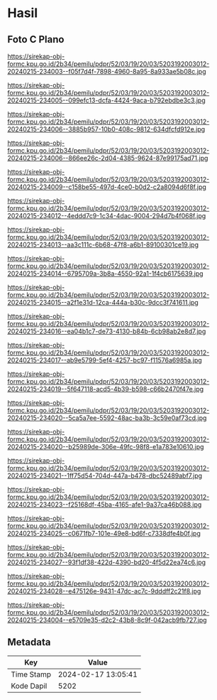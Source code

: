# Hasil

## Foto C Plano

https://sirekap-obj-formc.kpu.go.id/2b34/pemilu/pdpr/52/03/19/20/03/5203192003012-20240215-234003--f05f7d4f-7898-4960-8a95-8a933ae5b08c.jpg

https://sirekap-obj-formc.kpu.go.id/2b34/pemilu/pdpr/52/03/19/20/03/5203192003012-20240215-234005--099efc13-dcfa-4424-9aca-b792ebdbe3c3.jpg

https://sirekap-obj-formc.kpu.go.id/2b34/pemilu/pdpr/52/03/19/20/03/5203192003012-20240215-234006--3885b957-10b0-408c-9812-634dfcfd912e.jpg

https://sirekap-obj-formc.kpu.go.id/2b34/pemilu/pdpr/52/03/19/20/03/5203192003012-20240215-234006--866ee26c-2d04-4385-9624-87e99175ad71.jpg

https://sirekap-obj-formc.kpu.go.id/2b34/pemilu/pdpr/52/03/19/20/03/5203192003012-20240215-234009--c158be55-497d-4ce0-b0d2-c2a8094d6f8f.jpg

https://sirekap-obj-formc.kpu.go.id/2b34/pemilu/pdpr/52/03/19/20/03/5203192003012-20240215-234012--4eddd7c9-1c34-4dac-9004-294d7b4f068f.jpg

https://sirekap-obj-formc.kpu.go.id/2b34/pemilu/pdpr/52/03/19/20/03/5203192003012-20240215-234013--aa3c111c-6b68-47f8-a6b1-89100301ce19.jpg

https://sirekap-obj-formc.kpu.go.id/2b34/pemilu/pdpr/52/03/19/20/03/5203192003012-20240215-234014--6795709a-3b8a-4550-92a1-1f4cb6175639.jpg

https://sirekap-obj-formc.kpu.go.id/2b34/pemilu/pdpr/52/03/19/20/03/5203192003012-20240215-234015--a2f1e31d-12ca-444a-b30c-9dcc3f741611.jpg

https://sirekap-obj-formc.kpu.go.id/2b34/pemilu/pdpr/52/03/19/20/03/5203192003012-20240215-234016--ea04b1c7-de73-4130-b84b-6cb98ab2e8d7.jpg

https://sirekap-obj-formc.kpu.go.id/2b34/pemilu/pdpr/52/03/19/20/03/5203192003012-20240215-234017--ab9e5799-5ef4-4257-bc97-f11576a6985a.jpg

https://sirekap-obj-formc.kpu.go.id/2b34/pemilu/pdpr/52/03/19/20/03/5203192003012-20240215-234019--5f647118-acd5-4b39-b598-c66b2470f47e.jpg

https://sirekap-obj-formc.kpu.go.id/2b34/pemilu/pdpr/52/03/19/20/03/5203192003012-20240215-234020--5ca5a7ee-5592-48ac-ba3b-3c59e0af73cd.jpg

https://sirekap-obj-formc.kpu.go.id/2b34/pemilu/pdpr/52/03/19/20/03/5203192003012-20240215-234020--b25989de-306e-49fc-98f8-e1a783e10610.jpg

https://sirekap-obj-formc.kpu.go.id/2b34/pemilu/pdpr/52/03/19/20/03/5203192003012-20240215-234021--1ff75d54-704d-447a-b478-dbc52489abf7.jpg

https://sirekap-obj-formc.kpu.go.id/2b34/pemilu/pdpr/52/03/19/20/03/5203192003012-20240215-234023--f25168df-45ba-4165-afe1-9a37ca46b088.jpg

https://sirekap-obj-formc.kpu.go.id/2b34/pemilu/pdpr/52/03/19/20/03/5203192003012-20240215-234025--c0671fb7-101e-49e8-bd6f-c7338dfe4b0f.jpg

https://sirekap-obj-formc.kpu.go.id/2b34/pemilu/pdpr/52/03/19/20/03/5203192003012-20240215-234027--93f1df38-422d-4390-bd20-4f5d22ea74c6.jpg

https://sirekap-obj-formc.kpu.go.id/2b34/pemilu/pdpr/52/03/19/20/03/5203192003012-20240215-234028--e475126e-9431-47dc-ac7c-9dddff2c21f8.jpg

https://sirekap-obj-formc.kpu.go.id/2b34/pemilu/pdpr/52/03/19/20/03/5203192003012-20240215-234004--e5709e35-d2c2-43b8-8c9f-042acb9fb727.jpg


## Metadata

| Key        | Value               |
| ---------- | ------------------- |
| Time Stamp | 2024-02-17 13:05:41 |
| Kode Dapil | 5202                |



